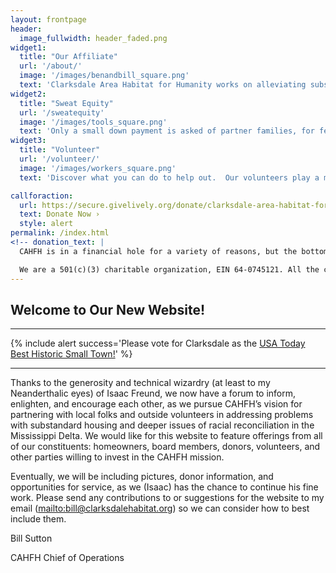 ```yaml
---
layout: frontpage
header:
  image_fullwidth: header_faded.png
widget1:
  title: "Our Affiliate"
  url: '/about/'
  image: '/images/benandbill_square.png'
  text: 'Clarksdale Area Habitat for Humanity works on alleviating substandard housing in Clarksdale, Mississippi.'
widget2:
  title: "Sweat Equity"
  url: '/sweatequity'
  image: '/images/tools_square.png'
  text: 'Only a small down payment is asked of partner families, for few low-income families can afford more. Instead, future habitat homeowners contribute sweat equity.'
widget3:
  title: "Volunteer"
  url: '/volunteer/'
  image: '/images/workers_square.png'
  text: 'Discover what you can do to help out.  Our volunteers play a major role in improving and transforming neighborhoods and lives.'

callforaction:
  url: https://secure.givelively.org/donate/clarksdale-area-habitat-for-humanity-inc
  text: Donate Now ›
  style: alert
permalink: /index.html
<!-- donation_text: |
  CAHFH is in a financial hole for a variety of reasons, but the bottom line is that we are on probation and in danger of being de-affiliated.  The new board and affiliate coordinator are implementing new systems that will allow us to become a healthy, properly functioning, and self-sustaining organization once again, but in the meantime, we are desperate!  We need immediate and significant help so we can continue to serve the people who need it--both the disadvantaged who deserve decent housing, as well as the privileged who benefit from serving.

  We are a 501(c)(3) charitable organization, EIN 64-0745121. All the contributions are tax deductible. No goods or services will be provided in exchange for the contribution. -->
---
```


## Welcome to Our New Website!
****
{% include alert success='Please vote for Clarksdale as the <a href="https://www.10best.com/awards/travel/best-historic-small-town/">USA Today Best Historic Small Town!</a>' %}
****
Thanks to the generosity and technical wizardry (at least to my Neanderthalic eyes) of Isaac Freund, we now have a forum to inform, enlighten, and encourage each other, as we pursue CAHFH’s vision for partnering with local folks and outside volunteers in addressing problems with substandard housing and deeper issues of racial reconciliation in the Mississippi Delta.  We would like for this website to feature offerings from all of our constituents: homeowners, board members, donors, volunteers, and other parties willing to invest in the CAHFH mission.

Eventually, we will be including pictures, donor information, and opportunities for service, as we (Isaac) has the chance to continue his fine work.  Please send any contributions to or suggestions for the website to my email (<mailto:bill@clarksdalehabitat.org>) so we can consider how to best include them.

Bill Sutton

CAHFH Chief of Operations

<!-- <div id="videoModal" class="reveal-modal large" data-reveal="">
  <div class="flex-video widescreen vimeo" style="display: block;">
    <iframe width="1280" height="720" src="https://www.youtube.com/embed/3b5zCFSmVvU" frameborder="0" allowfullscreen></iframe>
  </div>
  <a class="close-reveal-modal">&#215;</a>
</div> -->
